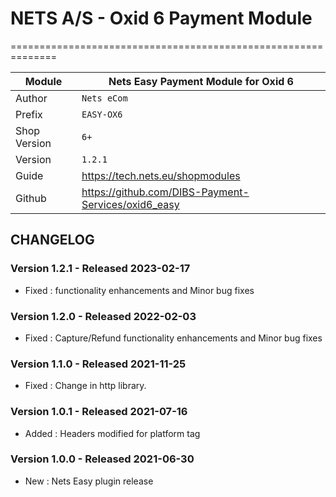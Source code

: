 # NETS A/S - Oxid 6 Payment Module
==============================================================

|Module       | Nets Easy Payment Module for Oxid 6
|-------------|-----------------------------------------------
|Author       | `Nets eCom`
|Prefix       | `EASY-OX6`
|Shop Version | `6+`
|Version      | `1.2.1`
|Guide        | https://tech.nets.eu/shopmodules
|Github       | https://github.com/DIBS-Payment-Services/oxid6_easy

## CHANGELOG

### Version 1.2.1 - Released 2023-02-17
* Fixed : functionality enhancements and Minor bug fixes

### Version 1.2.0 - Released 2022-02-03
* Fixed : Capture/Refund functionality enhancements and Minor bug fixes

### Version 1.1.0 - Released 2021-11-25
* Fixed : Change in http library. 

### Version 1.0.1 - Released 2021-07-16
* Added : Headers modified for platform tag

### Version 1.0.0 - Released 2021-06-30
* New : Nets Easy plugin release
